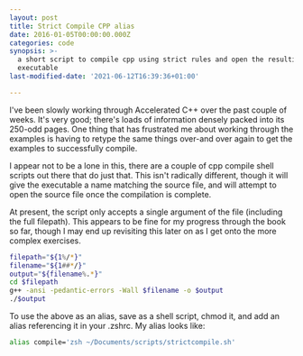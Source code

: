 ```yaml
---
layout: post
title: Strict Compile CPP alias
date: 2016-01-05T00:00:00.000Z
categories: code
synopsis: >-
  a short script to compile cpp using strict rules and open the resulting
  executable
last-modified-date: '2021-06-12T16:39:36+01:00'

---
```


I've been slowly working through Accelerated C++ over the past couple of weeks.  It's very good; there's loads of information densely packed into its 250-odd pages.  One thing that has frustrated me about working through the examples is having to retype the same things over-and over again to get the examples to successfully compile.

I appear not to be a lone in this, there are a couple of cpp compile shell scripts out there that do just that. This isn't radically different, though it will give the executable a name matching the source file, and will attempt to open the source file once the compilation is complete.

At present, the script only accepts a single argument of the file (including the full filepath).  This appears to be fine for my progress through the book so far, though I may end up revisiting this later on as I get onto the more complex exercises.

```bash
filepath="${1%/*}"
filename="${1##*/}"
output="${filename%.*}"
cd $filepath
g++ -ansi -pedantic-errors -Wall $filename -o $output
./$output
```

To use the above as an alias, save as a shell script, chmod it, and add an alias referencing it in your .zshrc.  My alias looks like:

```bash
alias compile='zsh ~/Documents/scripts/strictcompile.sh'
```
